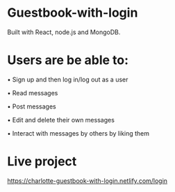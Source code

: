 # Guestbook-with-login

Built with React, node.js and MongoDB. 

# Users are be able to:

• Sign up and then log in/log out as a user

• Read messages

• Post messages

• Edit and delete their own messages

• Interact with messages by others by liking them

# Live project

https://charlotte-guestbook-with-login.netlify.com/login
